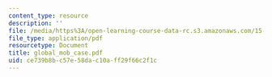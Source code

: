 ```yaml
---
content_type: resource
description: ''
file: /media/https%3A/open-learning-course-data-rc.s3.amazonaws.com/15-667-negotiation-and-conflict-management-spring-2001/ce739b8bc57e58dac10aff29f66c2f1c_global_mob_case.pdf
file_type: application/pdf
resourcetype: Document
title: global_mob_case.pdf
uid: ce739b8b-c57e-58da-c10a-ff29f66c2f1c
---
```


